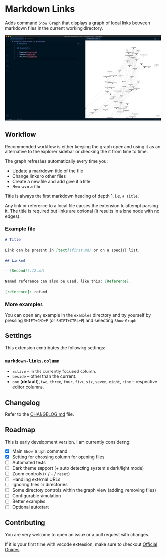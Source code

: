 # Markdown Links

Adds command `Show Graph` that displays a graph of local links between markdown files in the current working directory.

![Demo GIF](demo.gif)

## Workflow

Recommended workflow is either keeping the graph open and using it as an alternative to the explorer sidebar or checking the it from time to time.

The graph refreshes automatically every time you:

- Update a markdown title of the file
- Change links to other files
- Create a new file and add give it a title
- Remove a file

Title is always the first markdown heading of depth 1, i.e. `# Title`.

Any link or reference to a local file causes the extension to attempt parsing it. The title is required but links are optional (it results in a lone node with no edges).

### Example file

```md
# Title

Link can be present in [text](first.md) or on a special list.

## Linked

- [Second](./2.md)

Named reference can also be used, like this: [Reference].

[reference]: ref.md
```

### More examples

You can open any example in the `examples` directory and try yourself by pressing `SHIFT+CMD+P` (or `SHIFT+CTRL+P`) and selecting `Show Graph`.

## Settings

This extension contributes the following settings:

### `markdown-links.column`

- `active` – in the currently focused column.
- `beside` – other than the current.
- `one` (**default**), `two`, `three`, `four`, `five`, `six`, `seven`, `eight`, `nine` – respective editor columns.

## Changelog

Refer to the [CHANGELOG.md](CHANGELOG.md) file.

## Roadmap

This is early development version. I am currently considering:

- [x] Main `Show Graph` command
- [x] Setting for choosing column for opening files
- [ ] Automated tests
- [ ] Dark theme support (+ auto detecting system's dark/light mode)
- [ ] Zoom controls (`+` / `-` / `reset`)
- [ ] Handling external URLs
- [ ] Ignoring files or directories
- [ ] Some directory controls within the graph view (adding, removing files)
- [ ] Configurable simulation
- [ ] Better examples
- [ ] Optional autostart

## Contributing

You are very welcome to open an issue or a pull request with changes.

If it is your first time with vscode extension, make sure to checkout [Official Guides](https://code.visualstudio.com/api/get-started/your-first-extension).
